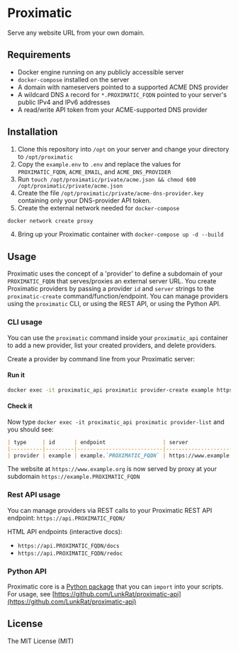 # Proximatic

Serve any website URL from your own domain.

## Requirements

- Docker engine running on any publicly accessible server
- `docker-compose` installed on the server
- A domain with nameservers pointed to a supported ACME DNS provider
- A wildcard DNS `A` record for `*.PROXIMATIC_FQDN` pointed to your server's public IPv4 and IPv6 addresses
- A read/write API token from your ACME-supported DNS provider

## Installation

1. Clone this repository into `/opt` on your server and change your directory to `/opt/proximatic`
2. Copy the `example.env` to `.env` and replace the values for `PROXIMATIC_FQDN`, `ACME_EMAIL`, and `ACME_DNS_PROVIDER`
3. Run `touch /opt/proximatic/private/acme.json && chmod 600 /opt/proximatic/private/acme.json`
4. Create the file `/opt/proximatic/private/acme-dns-provider.key` containing only your DNS-provider API token.
3. Create the external network needed for `docker-compose`
```bash
docker network create proxy
```
4. Bring up your Proximatic container with `docker-compose up -d --build`

## Usage

Proximatic uses the concept of a 'provider' to define a subdomain of your `PROXIMATIC_FQDN` that
serves/proxies an external server URL. You create Proximatic providers by passing a provider `id` and `server` strings to the `proximatic-create` command/function/endpoint. You can manage providers using the `proximatic` CLI, or using the REST API, or using the Python API.

### CLI usage

You can use the `proximatic` command inside your `proximatic_api` container to add a new provider, list your created providers, and delete providers.

Create a provider by command line from your Proximatic server:

#### Run it

```bash
docker exec -it proximatic_api proximatic provider-create example https://www.example.org
```

#### Check it

Now type `docker exec -it proximatic_api proximatic provider-list` and you should see:

```markdown
| type     | id      | endpoint                  | server                  |
|----------|---------|---------------------------|-------------------------|
| provider | example | example.`PROXIMATIC_FQDN` | https://www.example.org |
```

The website at `https://www.example.org` is now served by proxy at your subdomain `https://example.PROXIMATIC_FQDN`

### Rest API usage

You can manage providers via REST calls to your Proximatic REST API endpoint: `https://api.PROXIMATIC_FQDN/`

HTML API endpoints (interactive docs):

- `https://api.PROXIMATIC_FQDN/docs`
- `https://api.PROXIMATIC_FQDN/redoc`

### Python API

Proximatic core is a [Python package](https://pypi.org/project/proximatic/) that you can `import` into your scripts. For usage, see [https://github.com/LunkRat/proximatic-api](https://github.com/LunkRat/proximatic-api)

## License

The MIT License (MIT)

